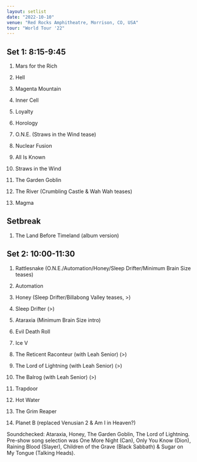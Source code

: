 ```yaml
---
layout: setlist
date: "2022-10-10"
venue: "Red Rocks Amphitheatre, Morrison, CO, USA"
tour: "World Tour '22"
---
```



 ## Set 1: 8:15-9:45

 1. Mars for the Rich

 2. Hell

 3. Magenta Mountain

 4. Inner Cell

 5. Loyalty

 6. Horology

 7. O.N.E.
    (Straws in the Wind tease)

 8. Nuclear Fusion

 9. All Is Known

10. Straws in the Wind

11. The Garden Goblin

12. The River
    (Crumbling Castle & Wah Wah teases)

13. Magma

##  Setbreak

 1. The Land Before Timeland (album version)

## Set 2: 10:00-11:30

 1. Rattlesnake
    (O.N.E./Automation/Honey/Sleep Drifter/Minimum Brain Size teases)

 2. Automation

 3. Honey
    (Sleep Drifter/Billabong Valley teases, >)

 4. Sleep Drifter
    (>)

 5. Ataraxia
    (Minimum Brain Size intro)

 6. Evil Death Roll

 7. Ice V

 8. The Reticent Raconteur
    (with Leah Senior) (>)

 9. The Lord of Lightning
    (with Leah Senior) (>)

10. The Balrog
    (with Leah Senior) (>)

11. Trapdoor

12. Hot Water

13. The Grim Reaper

14. Planet B
    (replaced Venusian 2 & Am I in Heaven?)

Soundchecked: Ataraxia, Honey, The Garden Goblin, The Lord of
Lightning. Pre-show song selection was One More Night (Can), Only You
Know (Dion), Raining Blood (Slayer), Children of the Grave (Black
Sabbath) & Sugar on My Tongue (Talking Heads).
